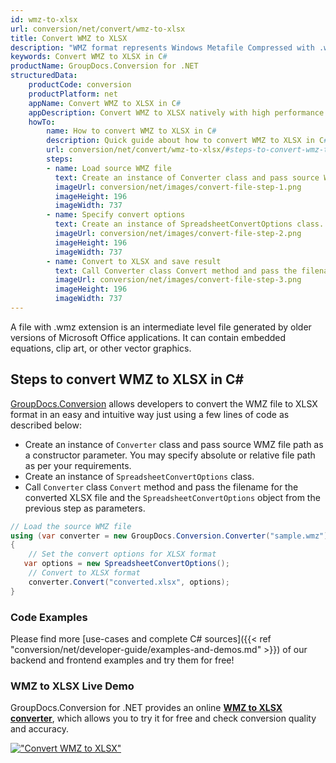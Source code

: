 ```yaml
---
id: wmz-to-xlsx
url: conversion/net/convert/wmz-to-xlsx
title: Convert WMZ to XLSX
description: "WMZ format represents Windows Metafile Compressed with .wmz extension. Learn how to convert WMZ to XLSX file programmatically in C# language using GroupDocs.Conversion for .NET library."
keywords: Convert WMZ to XLSX in C#
productName: GroupDocs.Conversion for .NET
structuredData:
    productCode: conversion
    productPlatform: net
    appName: Convert WMZ to XLSX in C#
    appDescription: Convert WMZ to XLSX natively with high performance using C# language and server side GroupDocs.Conversion for .NET APIs, without the use of any software like Microsoft or Open Office.
    howTo:
        name: How to convert WMZ to XLSX in C# 
        description: Quick guide about how to convert WMZ to XLSX in C# with high performance and accuracy.
        url: conversion/net/convert/wmz-to-xlsx/#steps-to-convert-wmz-to-xlsx-in-c
        steps:
        - name: Load source WMZ file 
          text: Create an instance of Converter class and pass source WMZ file path as a constructor parameter. You may specify absolute or relative file path as per your requirements. 
          imageUrl: conversion/net/images/convert-file-step-1.png
          imageHeight: 196
          imageWidth: 737
        - name: Specify convert options 
          text: Create an instance of SpreadsheetConvertOptions class.
          imageUrl: conversion/net/images/convert-file-step-2.png
          imageHeight: 196
          imageWidth: 737
        - name: Convert to XLSX and save result 
          text: Call Converter class Convert method and pass the filename for the converted HTML file and the SpreadsheetConvertOptions object from the previous step as parameters.
          imageUrl: conversion/net/images/convert-file-step-3.png
          imageHeight: 196
          imageWidth: 737
---
```


A file with .wmz extension is an intermediate level file generated by older versions of Microsoft Office applications. It can contain embedded equations, clip art, or other vector graphics.

## Steps to convert WMZ to XLSX in C#

[GroupDocs.Conversion](https://products.groupdocs.com/conversion/net) allows developers to convert the WMZ file to XLSX format in an easy and intuitive way just using a few lines of code as described below:

* Create an instance of `Converter` class and pass source WMZ file path as a constructor parameter. You may specify absolute or relative file path as per your requirements. 
* Create an instance of `SpreadsheetConvertOptions` class.
* Call `Converter` class `Convert` method and pass the filename for the converted XLSX file and the `SpreadsheetConvertOptions` object from the previous step as parameters.

```csharp
// Load the source WMZ file
using (var converter = new GroupDocs.Conversion.Converter("sample.wmz"))
{
    // Set the convert options for XLSX format
   var options = new SpreadsheetConvertOptions();
    // Convert to XLSX format
    converter.Convert("converted.xlsx", options);
}
```

### Code Examples

Please find more [use-cases and complete C# sources]({{< ref "conversion/net/developer-guide/examples-and-demos.md" >}}) of our backend and frontend examples and try them for free!

### WMZ to XLSX Live Demo

GroupDocs.Conversion for .NET provides an online [**WMZ to XLSX converter**](https://products.groupdocs.app/conversion/wmz-to-xlsx), which allows you to try it for free and check conversion quality and accuracy.

[!["Convert WMZ to XLSX"](conversion/net/images/convert-to-xlsx/convert-wmz-to-xlsx.png)](https://products.groupdocs.app/conversion/wmz-to-xlsx)